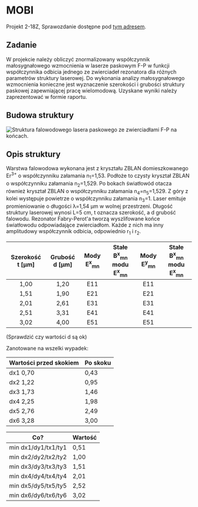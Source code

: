# MOBI
Projekt 2-18Z,
Sprawozdanie dostępne pod [tym adresem](https://docs.google.com/document/d/1M5NSKCE3gOpBNNCxpjxObYETXZ9SFgV7HhfA5JLf4mE/edit?usp=sharing).
## Zadanie
W projekcie należy obliczyć znormalizowany współczynnik małosygnałowego wzmocnienia w laserze paskowym F-P w funkcji współczynnika odbicia jednego ze zwierciadeł rezonatora dla różnych parametrów struktury laserowej. Do wykonania analizy małosygnałowego wzmocnienia konieczne jest wyznaczenie szerokości i grubości struktury paskowej zapewniającej pracę wielomodową. Uzyskane wyniki należy zaprezentować w formie raportu.

## Budowa struktury

![Struktura falowodowego lasera paskowego ze zwierciadłami F-P na końcach.](https://raw.githubusercontent.com/mwolodzk/MOBI/master/img/Budowa_struktury.png)

## Opis struktury
Warstwa falowodowa wykonana jest z kryształu ZBLAN domieszkowanego Er<sup>3+</sup> o współczynniku załamania n<sub>1</sub>=1,53. Podłoże to czysty kryształ ZBLAN o współczynniku załamania n<sub>2</sub>=1,529. Po bokach światłowód otacza również kryształ ZBLAN o współczynniku załamania n<sub>4</sub>=n<sub>5</sub>=1,529. Z góry z kolei występuje powietrze o współczynniku załamania n<sub>3</sub>=1. Laser emituje promieniowanie o długości &lambda;=1,54 &micro;m w wolnej przestrzeni. Długość struktury laserowej wynosi L=5 cm, t oznacza szerokość, a d grubość falowodu. Rezonator Fabry-Perot'a tworzą wyszlifowane końce światłowodu odpowiadające zwierciadłom. Każde z nich ma inny amplitudowy współczynnik odbicia, odpowiednio r<sub>1</sub> i r<sub>2</sub>.

| Szerokość t [&mu;m] | Grubość d [&mu;m] | Mody E<sup>x</sup><sub>mn</sub> | Stałe B<sup>x</sup><sub>mn</sub> modu E<sup>x</sup><sub>mn</sub>| Mody E<sup>y</sup><sub>mn</sub> | Stałe  B<sup>x</sup><sub>mn</sub> modu E<sup>x</sup><sub>mn</sub>|
|:----------------:|:--------------:|:---------:|:-------------------:|:---------:|:--------------------:|
|        1,00      |       1,20     |      E11  |                     |      E11  |                      |
|        1,51      |       1,90     |      E21  |                     |      E21  |                      |
|        2,01      |       2,61     |      E31  |                     |      E31  |                      |
|        2,51      |       3,31     |      E41  |                     |      E41  |                      |
|        3,02      |       4,00     |      E51  |                     |      E51  |                      |
                          
(Sprawdzić czy wartości d są ok)


Zanotowane na wszelki wypadek:

|Wartości przed skokiem|Po skoku|
|----------------------|--------|
|dx1 0,70              |   0,43 |
|dx2 1,22              |   0,95 |
|dx3 1,73              |   1,46 |
|dx4 2,25              |   1,98 |
|dx5 2,76              |   2,49 |
|dx6 3,28              |   3,00 |

|Co?                    | Wartość|
|-----------------------|--------|
|min dx1/dy1/tx1/ty1    |   0,51 |
|min dx2/dy2/tx2/ty2    |   1,00 |
|min dx3/dy3/tx3/ty3    |   1,51 |
|min dx4/dy4/tx4/ty4    |   2,01 |
|min dx5/dy5/tx5/ty5    |   2,52 |
|min dx6/dy6/tx6/ty6    |   3,02 |


